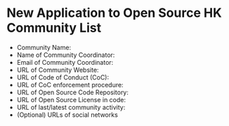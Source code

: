 # New Application to Open Source HK Community List

* Community Name:
* Name of Community Coordinator:
* Email of Community Coordinator:
* URL of Community Website:
* URL of Code of Conduct (CoC):
* URL of CoC enforcement procedure:
* URL of Open Source Code Repository:
* URL of Open Source License in code:
* URL of last/latest community activity:
* (Optional) URLs of social networks
